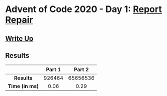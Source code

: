 # Advent of Code 2020 - Day 1: [Report Repair](https://adventofcode.com/2020/day/1)

## [Write Up](https://codingap.github.io/advent-of-code/writeups/2020/day01)

## Results

|                  | **Part 1** | **Part 2** |
| :--------------: | :--------: | :--------: |
|   **Results**    | 926464 | 65656536 |
| **Time (in ms)** | 0.06 | 0.29 |
